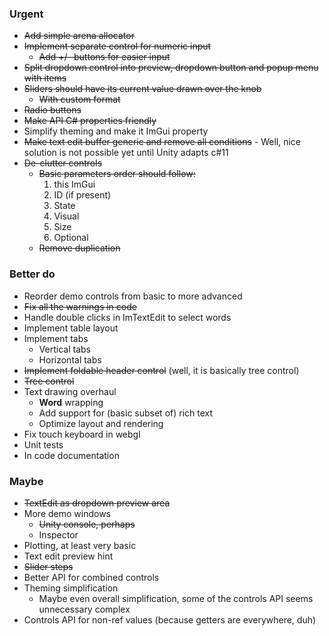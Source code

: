 ### Urgent
- ~~Add simple arena allocator~~
- ~~Implement separate control for numeric input~~
  - ~~Add +/- buttons for easier input~~
- ~~Split dropdown control into preview, dropdown button and popup menu with items~~
- ~~Sliders should have its current value drawn over the knob~~
  - ~~With custom format~~
- ~~Radio buttons~~
- ~~Make API C# properties friendly~~
- Simplify theming and make it ImGui property
- ~~Make text edit buffer generic and remove all conditions~~ - Well, nice solution is not possible yet until Unity adapts c#11
- ~~De-clutter controls~~
  - ~~Basic parameters order should follow:~~
    1. this ImGui
    2. ID (if present)
    3. State
    4. Visual
    5. Size
    6. Optional
  - ~~Remove duplication~~

### Better do
- Reorder demo controls from basic to more advanced
- ~~Fix all the warnings in code~~
- Handle double clicks in ImTextEdit to select words
- Implement table layout
- Implement tabs
  - Vertical tabs
  - Horizontal tabs
- ~~Implement foldable header control~~ (well, it is basically tree control)
- ~~Tree control~~
- Text drawing overhaul
  - __Word__ wrapping
  - Add support for (basic subset of) rich text
  - Optimize layout and rendering
- Fix touch keyboard in webgl
- Unit tests
- In code documentation 

### Maybe
- ~~TextEdit as dropdown preview area~~
- More demo windows
  - ~~Unity console, perhaps~~
  - Inspector
- Plotting, at least very basic
- Text edit preview hint
- ~~Slider steps~~
- Better API for combined controls
- Theming simplification
  - Maybe even overall simplification, some of the controls API seems unnecessary complex
- Controls API for non-ref values (because getters are everywhere, duh)